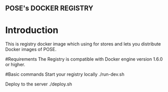 ## POSE's DOCKER REGISTRY

# Introduction 
This is registry docker image which using for stores and lets you distribute Docker images of POSE.

#Requirements
The Registry is compatible with Docker engine version 1.6.0 or higher.

#Basic commands
Start your registry locally
./run-dev.sh

Deploy to the server
./deploy.sh